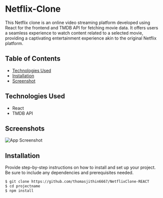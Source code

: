 # Netflix-Clone 

This Netflix clone is an online video streaming platform developed using React for the frontend and TMDB API for fetching movie data. It offers users a seamless experience to watch content related to a selected movie, providing a captivating entertainment experience akin to the original Netflix platform.

## Table of Contents

- [Technologies Used](#TechnologiesUsed)
- [Installation](#instalaltion)
- [Screenshot](#screenshot)


## Technologies Used

- React
- TMDB API



## Screenshots

![App Screenshot](https://i.postimg.cc/DyC3jyWB/screencapture-localhost-3000-2024-03-03-12-04-03.png) 


## Installation

Provide step-by-step instructions on how to install and set up your project. Be sure to include any dependencies and prerequisites needed.

```bash
$ git clone https://github.com/thomasjithin6667/NetflixClone-REACT
$ cd projectname
$ npm install



